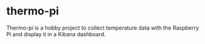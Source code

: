 # thermo-pi
Thermo-pi is a hobby project to collect temperature data with the Raspberry Pi and display it in a Kibana dashboard. 
